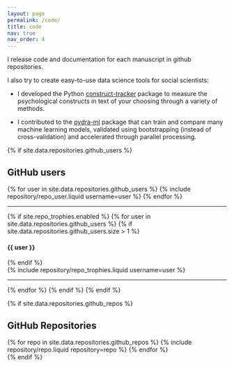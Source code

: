 ```yaml
---
layout: page
permalink: /code/
title: code
nav: true
nav_order: 4
---
```


I release code and documentation for each manuscript in github repositories. 

I also try to create easy-to-use data science tools for social scientists: 

- I developed the Python [construct-tracker](https://github.com/danielmlow/construct-tracker/) package to measure the psychological constructs in text of your choosing through a variety of methods. 

- I contributed to the [pydra-ml](https://github.com/nipype/pydra-ml) package that can train and compare many machine learning models, validated using bootstrapping (instead of cross-validation) and accelerated through parallel processing.


{% if site.data.repositories.github_users %}

## GitHub users

<div class="repositories d-flex flex-wrap flex-md-row flex-column justify-content-between align-items-center">
  {% for user in site.data.repositories.github_users %}
    {% include repository/repo_user.liquid username=user %}
  {% endfor %}
</div>

---

{% if site.repo_trophies.enabled %}
{% for user in site.data.repositories.github_users %}
{% if site.data.repositories.github_users.size > 1 %}

  <h4>{{ user }}</h4>
  {% endif %}
  <div class="repositories d-flex flex-wrap flex-md-row flex-column justify-content-between align-items-center">
  {% include repository/repo_trophies.liquid username=user %}
  </div>

---

{% endfor %}
{% endif %}
{% endif %}

{% if site.data.repositories.github_repos %}

## GitHub Repositories

<div class="repositories d-flex flex-wrap flex-md-row flex-column justify-content-between align-items-center">
  {% for repo in site.data.repositories.github_repos %}
    {% include repository/repo.liquid repository=repo %}
  {% endfor %}
</div>
{% endif %}
